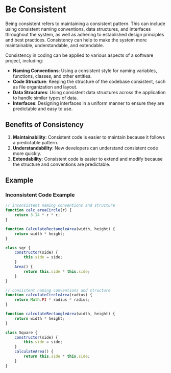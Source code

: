 # Be Consistent


Being consistent refers to maintaining a consistent pattern. This can include using consistent naming conventions, data structures, and interfaces throughout the system, as well as adhering to established design principles and best practices. Consistency can help to make the system more maintainable, understandable, and extendable.

Consistency in coding can be applied to various aspects of a software project, including:

- **Naming Conventions**: Using a consistent style for naming variables, functions, classes, and other entities.
- **Code Structure**: Keeping the structure of the codebase consistent, such as file organization and layout.
- **Data Structures**: Using consistent data structures across the application to handle similar types of data.
- **Interfaces**: Designing interfaces in a uniform manner to ensure they are predictable and easy to use.

## Benefits of Consistency

1. **Maintainability**: Consistent code is easier to maintain because it follows a predictable pattern.
2. **Understandability**: New developers can understand consistent code more quickly.
3. **Extendability**: Consistent code is easier to extend and modify because the structure and conventions are predictable.

## Example

### Inconsistent Code Example

```javascript
// inconsistent naming conventions and structure
function calc_areaCircle(r) {
    return 3.14 * r * r;
}

function CalculateRectangleArea(width, height) {
    return width * height;
}

class sqr {
    constructor(side) {
        this.side = side;
    }
    Area() {
        return this.side * this.side;
    }
}

// consistent naming conventions and structure
function calculateCircleArea(radius) {
    return Math.PI * radius * radius;
}

function calculateRectangleArea(width, height) {
    return width * height;
}

class Square {
    constructor(side) {
        this.side = side;
    }
    calculateArea() {
        return this.side * this.side;
    }
}

